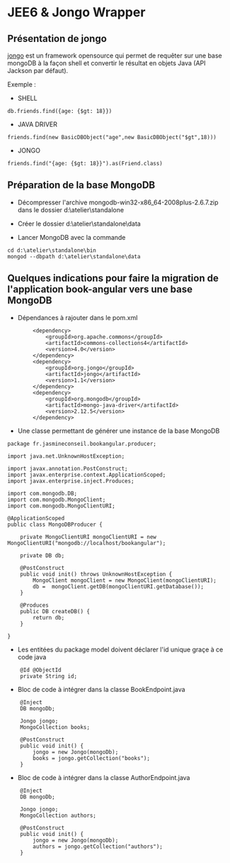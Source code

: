 # JEE6 & Jongo Wrapper

## Présentation de jongo

[jongo](http://www.jongo.org) est un framework opensource qui permet de requêter sur une base mongoDB à la façon shell et convertir le résultat en objets Java (API Jackson par défaut).

Exemple :

- SHELL

```
db.friends.find({age: {$gt: 18}})
```

- JAVA DRIVER

```
friends.find(new BasicDBObject("age",new BasicDBObject("$gt",18)))
```

- JONGO

```
friends.find("{age: {$gt: 18}}").as(Friend.class)
```

## Préparation de la base MongoDB

- Décompresser l'archive mongodb-win32-x86_64-2008plus-2.6.7.zip dans le dossier d:\atelier\standalone

- Créer le dossier d:\atelier\standalone\data

- Lancer MongoDB avec la commande

```
cd d:\atelier\standalone\bin
mongod --dbpath d:\atelier\standalone\data
```

## Quelques indications pour faire la migration de l'application book-angular vers une base MongoDB

- Dépendances à rajouter dans le pom.xml

```
		<dependency>
			<groupId>org.apache.commons</groupId>
			<artifactId>commons-collections4</artifactId>
			<version>4.0</version>
		</dependency>
		<dependency>
			<groupId>org.jongo</groupId>
			<artifactId>jongo</artifactId>
			<version>1.1</version>
		</dependency>
		<dependency>
			<groupId>org.mongodb</groupId>
			<artifactId>mongo-java-driver</artifactId>
			<version>2.12.5</version>
		</dependency>
```

- Une classe permettant de générer une instance de la base MongoDB

```
package fr.jasmineconseil.bookangular.producer;

import java.net.UnknownHostException;

import javax.annotation.PostConstruct;
import javax.enterprise.context.ApplicationScoped;
import javax.enterprise.inject.Produces;

import com.mongodb.DB;
import com.mongodb.MongoClient;
import com.mongodb.MongoClientURI;

@ApplicationScoped
public class MongoDBProducer {
 
	private MongoClientURI mongoClientURI = new MongoClientURI("mongodb://localhost/bookangular");
	
	private DB db;
 
	@PostConstruct
	public void init() throws UnknownHostException {
		MongoClient mongoClient = new MongoClient(mongoClientURI);
		db =  mongoClient.getDB(mongoClientURI.getDatabase());
	}
 
	@Produces
	public DB createDB() {
		return db;
	}
 
}
```

- Les entitées du package model doivent déclarer l'id unique graçe à ce code java

```
	@Id @ObjectId 
	private String id;
```

- Bloc de code à intégrer dans la classe BookEndpoint.java

```
	@Inject
	DB mongoDb;

	Jongo jongo;
	MongoCollection books;

	@PostConstruct
	public void init() {
		jongo = new Jongo(mongoDb);
		books = jongo.getCollection("books");
	}
```

- Bloc de code à intégrer dans la classe AuthorEndpoint.java

```
	@Inject
	DB mongoDb;

	Jongo jongo;
	MongoCollection authors;

	@PostConstruct
	public void init() {
		jongo = new Jongo(mongoDb);
		authors = jongo.getCollection("authors");
	}
```
    